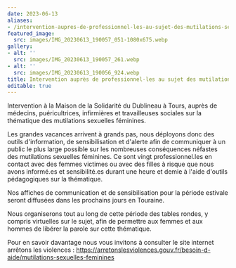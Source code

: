 ```yaml
---
date: 2023-06-13
aliases:
- /intervention-aupres-de-professionnel-les-au-sujet-des-mutilations-sexuelles-feminines/
featured_image:
  src: images/IMG_20230613_190057_051-1080x675.webp
gallery:
- alt: ''
  src: images/IMG_20230613_190057_261.webp
- alt: ''
  src: images/IMG_20230613_190056_924.webp
title: Intervention auprès de professionnel⋅les au sujet des mutilations sexuelles féminines
editable: true
---
```

Intervention à la Maison de la Solidarité du Dublineau à Tours, auprès de médecins, puéricultrices, infirmières et travailleuses sociales sur la thématique des mutilations sexuelles féminines.

Les grandes vacances arrivent à grands pas, nous déployons donc des outils d'information, de sensibilisation et d'alerte afin de communiquer à un public le plus large possible sur les nombreuses conséquences néfastes des mutilations sexuelles féminines.
Ce sont vingt professionnel.les en contact avec des femmes victimes ou avec des filles à risque que nous avons informé.es et sensibilité.es durant une heure et demie à l'aide d'outils pédagogiques sur la thématique.

Nos affiches de communication et de sensibilisation pour la période estivale seront diffusées dans les prochains jours en Touraine.

Nous organiserons tout au long de cette période des tables rondes, y compris virtuelles sur le sujet, afin de permettre aux femmes et aux hommes de libérer la parole sur cette thématique.

Pour en savoir davantage nous vous invitons à consulter le site internet arrêtons les violences :
https://arretonslesviolences.gouv.fr/besoin-d-aide/mutilations-sexuelles-feminines
